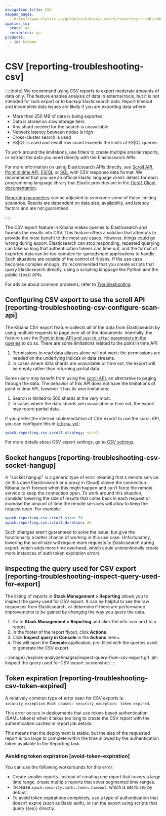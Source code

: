 ```yaml
---
navigation_title: CSV
mapped_pages:
  - https://www.elastic.co/guide/en/kibana/current/reporting-troubleshooting-csv.html
applies_to:
  stack: ga
  serverless: ga
products:
  - id: kibana
---
```




# CSV [reporting-troubleshooting-csv]


::::{note}
We recommend using CSV reports to export moderate amounts of data only. The feature enables analysis of data in external tools, but it is not intended for bulk export or to backup Elasticsearch data. Report timeout and incomplete data issues are likely if you are exporting data where:

* More than 250 MB of data is being exported
* Data is stored on slow storage tiers
* Any shard needed for the search is unavailable
* Network latency between nodes is high
* Cross-cluster search is used
* ES|QL is used and result row count exceeds the limits of ES|QL queries

To work around the limitations, use filters to create multiple smaller reports, or extract the data you need directly with the Elasticsearch APIs.

For more information on using Elasticsearch APIs directly, see [Scroll API](https://www.elastic.co/docs/api/doc/elasticsearch/operation/operation-scroll), [Point in time API](https://www.elastic.co/docs/api/doc/elasticsearch/operation/operation-open-point-in-time), [ES|QL](elasticsearch://reference/query-languages/esql/esql-rest.md) or [SQL](elasticsearch://reference/query-languages/sql/sql-rest-format.md#_csv) with CSV response data format. We recommend that you use an official Elastic language client: details for each programming language library that Elastic provides are in the [{{es}} Client documentation](/reference/elasticsearch-clients/index.md).

[Reporting parameters](kibana://reference/configuration-reference/reporting-settings.md) can be adjusted to overcome some of these limiting scenarios. Results are dependent on data size, availability, and latency factors and are not guaranteed.

::::


The CSV export feature in Kibana makes queries to Elasticsearch and formats the results into CSV. This feature offers a solution that attempts to provide the most benefit to the most use cases. However, things could go wrong during export. Elasticsearch can stop responding, repeated querying can take so long that authentication tokens can time out, and the format of exported data can be too complex for spreadsheet applications to handle. Such situations are outside of the control of Kibana. If the use case becomes complex enough, it’s recommended that you create scripts that query Elasticsearch directly, using a scripting language like Python and the public {{es}} APIs.

For advice about common problems, refer to [Troubleshooting](reporting-troubleshooting.md).


## Configuring CSV export to use the scroll API [reporting-troubleshooting-csv-configure-scan-api]

The Kibana CSV export feature collects all of the data from Elasticsearch by using multiple requests to page over all of the documents. Internally, the feature uses the [Point in time API and `search_after` parameters in the queries](https://www.elastic.co/docs/api/doc/elasticsearch/operation/operation-open-point-in-time) to do so. There are some limitations related to the point in time API:

1. Permissions to read data aliases alone will not work: the permissions are needed on the underlying indices or data streams.
2. In cases where data shards are unavailable or time out, the export will be empty rather than returning partial data.

Some users may benefit from using the [scroll API](elasticsearch://reference/elasticsearch/rest-apis/paginate-search-results.md#scroll-search-results), an alternative to paging through the data. The behavior of this API does not have the limitations of point in time API, however it has its own limitations:

1. Search is limited to 500 shards at the very most.
2. In cases where the data shards are unavailable or time out, the export may return partial data.

If you prefer the internal implementation of CSV export to use the scroll API, you can configure this in [`kibana.yml`](/deploy-manage/stack-settings.md):

```yaml
xpack.reporting.csv.scroll.strategy: scroll
```

For more details about CSV export settings, go to [CSV settings](kibana://reference/configuration-reference/reporting-settings.md#reporting-csv-settings).


## Socket hangups [reporting-troubleshooting-csv-socket-hangup]

A "socket hangup" is a generic type of error meaning that a remote service (in this case Elasticsearch or a proxy in Cloud) closed the connection. Kibana can’t foresee when this might happen and can’t force the remote service to keep the connection open. To work around this situation, consider lowering the size of results that come back in each request or increase the amount of time the remote services will allow to keep the request open. For example:

```yaml
xpack.reporting.csv.scroll.size: 50
xpack.reporting.csv.scroll.duration: 2m
```

Such changes aren’t guaranteed to solve the issue, but give the functionality a better chance of working in this use case. Unfortunately, lowering the scroll size will require more requests to Elasticsearch during export, which adds more time overhead, which could unintentionally create more instances of auth token expiration errors.


## Inspecting the query used for CSV export [reporting-troubleshooting-inspect-query-used-for-export]

The listing of reports in **Stack Management > Reporting** allows you to inspect the query used for CSV export. It can be helpful to see the raw responses from Elasticsearch, or determine if there are performance improvements to be gained by changing the way you query the data.

1. Go to **Stack Management > Reporting** and click the info icon next to a report.
2. In the footer of the report flyout, click **Actions**.
3. Click **Inspect query in Console** in the **Actions** menu.
4. This will open the **Console** application, pre-filled with the queries used to generate the CSV export.

:::{image} /explore-analyze/images/inspect-query-from-csv-export.gif
:alt: Inspect the query used for CSV export
:screenshot:
:::


## Token expiration [reporting-troubleshooting-csv-token-expired]

A relatively common type of error seen for CSV exports is: `security_exception Root causes: security_exception: token expired`.

This error occurs in deployments that use token-based authentication (SAML tokens) when it takes too long to create the CSV report with the authentication cached in report job details.

This means that the deployment is stable, but the size of the requested report is too large to complete within the time allowed by the authentication token available to the Reporting task.


### Avoiding token expiration [avoid-token-expiration]

You can use the following workarounds for this error:

* Create smaller reports. Instead of creating one report that covers a large time range, create multiple reports that cover segmented time ranges.
* Increase `xpack.security.authc.token.timeout`, which is set to `20m` by default.
* To avoid token expirations completely, use a type of authentication that doesn’t expire (such as Basic auth), or run the export using scripts that query {{es}} directly.
